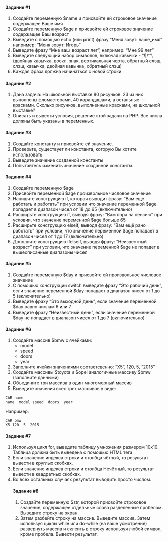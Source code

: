 #### Задание #1 
 
1) Создайте   переменную   $name   и   присвойте   ей   строковое   значение   содержащее  Ваше имя 
2) Создайте   переменную   $age   и   присвойте   ей   строковое   значение   содержащее   Ваш  возраст 
3) Выведите   с   помощью   echo   (или   print)   фразу   “Меня   зовут:   ​ваше_имя​”   например:  “Меня зовут: Игорь” 
4) Выведите фразу “Мне ​ваш_возраст​ лет”, например: “Мне 99 лет” 
5) Выведите следующий набор символов, включая кавычки - “!|\/’”\ (двойная кавычка, воскл. знак, вертикальная черта, обратный слэш, слэш, кавычка, двойная кавычка, обратный слэш)
6) Каждая фраза должна начинаться с новой строки

#### Задание #2 
 
1) Дана задача: На школьной выставке 80 рисунков. 23 из них выполнены фломастерами, 40 карандашами, а остальные — красками. Сколько рисунков, выполненные красками, на школьной выставке?
2) Описать и вывести условия, решение этой задачи на PHP. Все числа должны быть указаны в переменных.

#### Задание #3
 
1) Создайте константу и присвойте ей значение. 
2) Проверьте, существует ли константа, которую Вы хотите использовать 
3) Выведите значение созданной константы 
4) Попытайтесь изменить значение созданной константы. 


#### Задание #4 
 
1) Создайте переменную $age 
2) Присвойте переменной $age произвольное числовое значение 
3) Напишите   конструкцию   if,   которая   выводит   фразу:   “Вам   еще работать   и   работать”  при   условии   что   значение   переменной   $age   попадает   в   диапазон   чисел   от   18   до   65  (включительно) 
4) Расширьте   конструкцию   if,   выводя   фразу:   “Вам   пора   на   пенсию”   при   условии,   что  значение переменной $age больше 65 
5) Расширьте   конструкцию   ­elseif,   выводя   фразу:   “Вам   ещё   рано   работать”   при  условии,   что   значение   переменной   $age   попадает   в   диапазон   чисел   от   1   до   17  (включительно)  
6) Дополните   конструкцию   if­elseif,   выводя   фразу:   “Неизвестный   возраст”   при  условии,   что   значение   переменной   $age   не   попадет   в   вышеописанные   диапазоны чисел 


#### Задание #5
 
1) Создайте переменную $day и присвойте ей произвольное числовое значение
2) С   помощью   конструкции   switch   выведите   фразу   “Это   рабочий   день”,   если   значение  переменной $day попадает в диапазон чисел от 1 до 5 (включительно) 
3) Выведите   фраху   “Это   выходной   день”,   если   значение   переменной   $day   равно  числам 6 или 7 
4) Выведите   фразу   “Неизвестный   день”,   если   значение   переменной   $day   не   попадает  в диапазон чисел от 1 до 7 (включительно) 

#### Задание #6 
 
1) Создайте массив $bmw с ячейками: 
    - model 
    - speed 
    - doors
    - year 
2) Заполните ячейки значениями соответсвенно: “X5”, 120, 5, “2015” 
3) Создайте   массивы   $toyota   и   $opel   аналогичные   массиву   $bmw   (заполните  данными) 
4) Объедините три массива в один многомерный массив
5) Выведите значения всех трех массивов в виде:

```
CAR name
name ­ model ­speed ­ doors ­ year
```

Например:
 
```
CAR bmw
X5 ­120 ­ 5 ­ 2015 
```

#### Задание #7 
 
1) Используя цикл for, выведите таблицу умножения размером 10x10. Таблица должна быть выведена с помощью HTML тега <table>
2) Если значение индекса строки и столбца чётный, то результат вывести в круглых скобках.
3) Если значение индекса строки и столбца Нечётный, то результат вывести в квадратных скобках.
4) Во всех остальных случаях результат выводить просто числом.


#### Задание #8

1) Создайте переменную $str, которой присвойте строковое значение, содержащее отдельные слова разделённые пробелом. Выведите строку на экран.
2) Затем разбейте строку на массив. Выведите массив. Затем используя циклы while или do-while (на ваше усмотрение) развернуть массив и склеить в строку используя любой символ, кроме пробела. Вывести результат.
